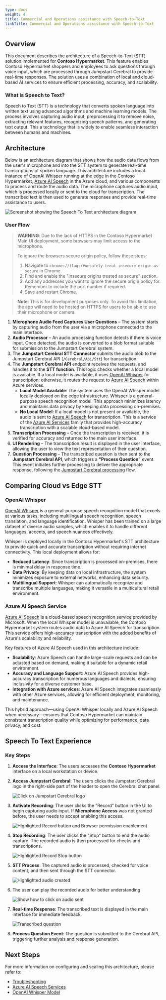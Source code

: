 ```yaml
---
type: docs
weight: 4
title: Commercial and Operations assistance with Speech-to-Text
linkTitle: Commercial and Operations assistance with Speech-to-Text
---
```


## Overview

This document describes the architecture of a Speech-to-Text (STT) solution implemented for **Contoso Hypermarket**. This feature enables Contoso Hypermarket shoppers and employees to ask questions through voice input, which are processed through Jumpstart Cerebral to provide real-time responses. The solution uses a combination of local and cloud-based AI services to ensure efficient processing, accuracy, and scalability.

### What is Speech to Text?

Speech to Text (STT) is a technology that converts spoken language into written text using advanced algorithms and machine learning models. The process involves capturing audio input, preprocessing it to remove noise, extracting relevant features, recognizing speech patterns, and generating text output. This a technology that is widely to enable seamless interaction between humans and machines.

## Architecture

Below is an architecture diagram that shows how the audio data flows from the user's microphone and into the STT system to generate real-time transcriptions of spoken language. This architecture includes a local instance of [OpenAI Whisper](https://github.com/openai/whisper) running at the edge in the Contoso Hypermarket, [Azure AI Speech](https://learn.microsoft.com/azure/ai-services/speech-service/overview) in the Azure cloud, and various components to process and route the audio data. The microphone captures audio input, which is processed locally or sent to the cloud for transcription. The transcribed text is then used to generate responses and provide real-time assistance to users.

![Screenshot showing the Speech To Text architecture diagram](./img/stt_flow.png)

### User Flow

> **WARNING**: Due to the lack of HTTPS in the Contoso Hypermarket Main UI deployment, some browsers may limit access to the microphone.
>
> To ignore the browsers secure origin policy, follow these steps:
> 1. Navigate to `chrome://flags/#unsafely-treat-insecure-origin-as-secure` in Chrome.
> 2. Find and enable the "Insecure origins treated as secure" section.
> 3. Add any addresses you want to ignore the secure origin policy for. Remember to include the port number if required.
> 4. Save and restart Chrome.

> **Note**: This is for development purposes only. To avoid this limitation, the app will need to be hosted on HTTPS for users to be able to use their microphone or camera.

1. **Microphone Audio Feed Captures User Questions** – The system starts by capturing audio from the user via a microphone connected to the main interface.
2. **Audio Processor** – An audio processing function detects if there is voice input. Once detected, the audio is converted to a blob format suitable for submission to the Jumpstart Cerebral system.
3. The **Jumpstart Cerebral STT Connector** submits the audio blob to the Jumpstart Cerebral API (`/Cerebral/Api/Stt`) for transcription.
4. The **Jumpstart Cerebral API** endpoint receives the requests, and handles it to the **STT function**. This logic checks whether a local model is available. If a local model is available, it uses [OpenAI Whisper](https://github.com/openai/whisper) for transcription; otherwise, it routes the request to [Azure AI Speech](https://learn.microsoft.com/azure/ai-services/speech-service/overview) within Azure services.
   - **Local Model Available**: The system uses the OpenAI Whisper model locally deployed on the edge infrastructure. Whisper is a general-purpose speech recognition model. This approach minimizes latency and maintains data privacy by keeping data processing on-premises.
   - **No Local Model**: If a local model is not present or available, the audio is sent to [Azure AI Speech](https://learn.microsoft.com/azure/ai-services/speech-service/overview) for transcription. This is a service of the [Azure AI Services](https://azure.microsoft.com/products/ai-services) family that provides high-accuracy transcription with a scalable cloud-based model.
5. **Transcription Processing** – Once the transcription is received, it is verified for accuracy and returned to the main user interface.
6. **UI Rendering** – The transcription result is displayed in the user interface, allowing the user to view the text representation of their question.
7. **Question Processing** – The transcribed question is then sent to the **Jumpstart Cerebral API**, which triggers a **"Process Question"** event. This event initiates further processing to deliver the appropriate response, following the [Jumpstart Cerebral processing](./../cerebral/_index.md) flow.

## Comparing Cloud vs Edge STT

### OpenAI Whisper

[OpenAI Whisper](https://github.com/openai/whisper) is a general-purpose speech recognition model that excels at various tasks, including multilingual speech recognition, speech translation, and language identification. Whisper has been trained on a large dataset of diverse audio samples, which enables it to handle different languages, accents, and speech nuances effectively.

Whisper is deployed locally in the Contoso Hypermarket's STT architecture to provide quick and accurate transcription without requiring internet connectivity. This local deployment allows for:
- **Reduced Latency**: Since transcription is processed on-premises, there is minimal delay in response time.
- **Data Privacy**: By keeping data on local infrastructure, the system minimizes exposure to external networks, enhancing data security.
- **Multilingual Support**: Whisper can automatically recognize and transcribe multiple languages, making it versatile in a multicultural retail environment.

### Azure AI Speech Service

[Azure AI Speech](https://learn.microsoft.com/azure/ai-services/speech-service/overview) is a cloud-based speech recognition service provided by Microsoft. When the local Whisper model is unavailable, the Contoso Hypermarket system routes audio data to Azure AI Speech for transcription. This service offers high-accuracy transcription with the added benefits of Azure's scalability and reliability.

Key features of Azure AI Speech used in this architecture include:
- **Scalability**: Azure Speech can handle large-scale requests and can be adjusted based on demand, making it suitable for a dynamic retail environment.
- **Accuracy and Language Support**: Azure AI Speech provides high-accuracy transcription for numerous languages and dialects, ensuring inclusivity for a diverse customer base.
- **Integration with Azure services**: Azure AI Speech integrates seamlessly with other Azure services, allowing for efficient deployment, monitoring, and maintenance.

This hybrid approach—using OpenAI Whisper locally and Azure AI Speech when necessary—ensures that Contoso Hypermarket can maintain consistent transcription quality while optimizing for performance, data privacy, and cost.

## Speech To Text Experience

### Key Steps

1. **Access the Interface**: The users accesses the **Contoso Hypermarket** interface on a local workstation or device.
2. **Access Jumpstart Cerebral**: The users clicks the Jumpstart Cerebral logo in the right-side part of the header to open the Cerebral chat panel.

    ![Click on Jumpstart Cerebral logo](./img/init_header.png)

3. **Activate Recording**: The user clicks the "Record" button in the UI to begin capturing audio input. If **Microphone Access** was not granted before, the user needs to accept enabling this access.

    ![Highlighted Record button and Browser permission enablement](./img/start_recording.png)

4. **Stop Recording**: The user clicks the "Stop" button to end the audio capture. The recorded audio is then processed for checks and transcriptions.

    ![Highlighted Record Stop button](./img/stop_record.png)

5. **STT Process**: The captured audio is processed, checked for voice content, and then sent through the STT connector.

    ![Highlighted audio created](./img/stop_record.png)

6. The user can play the recorded audio for better understanding

    ![Show how to click on audio sent](./img/audio_created.png)

7. **Real-time Response**: The transcribed text is displayed in the main interface for immediate feedback.

    ![Transcribed question](./img/transcription.png)

8. **Process Question Event**: The question is submitted to the Cerebral API, triggering further analysis and response generation.

## Next Steps

For more information on configuring and scaling this architecture, please refer to:
- [Troubleshooting](./../troubleshooting/_index.md)
- [Azure AI Speech Services](https://docs.microsoft.com/azure/cognitive-services/speech-service/)
- [OpenAI Whisper Model](https://openai.com/whisper)
